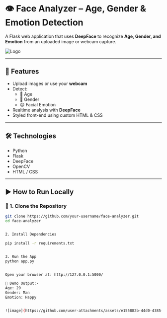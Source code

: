 # 👁️ Face Analyzer – Age, Gender & Emotion Detection

A Flask web application that uses **DeepFace** to recognize **Age, Gender, and Emotion** from an uploaded image or webcam capture.

![Logo](logo.png)

---

## 🚀 Features

- Upload images or use your **webcam**
- Detect:
  - 🧑 Age
  - 🚻 Gender
  - 😊 Facial Emotion
- Realtime analysis with **DeepFace**
- Styled front-end using custom HTML & CSS

---

## 🛠️ Technologies

- Python
- Flask
- DeepFace
- OpenCV
- HTML / CSS

---

## ▶️ How to Run Locally

### 🔹 1. Clone the Repository

```bash
git clone https://github.com/your-username/face-analyzer.git
cd face-analyzer


2. Install Dependencies

pip install -r requirements.txt


3. Run the App
python app.py


Open your browser at: http://127.0.0.1:5000/

🧠 Demo Output:-
Age: 29
Gender: Man
Emotion: Happy


![image](https://github.com/user-attachments/assets/e155882b-44d0-4385-82fd-cfc0412ed595)

